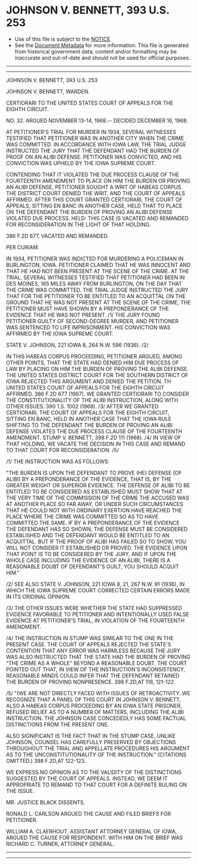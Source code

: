 ---
---

# JOHNSON V. BENNETT, 393 U.S. 253

* Use of this file is subject to the [NOTICE](https://github.com/publicdocs/notice/blob/master/NOTICE)
* See the [Document Metadata](../../../) for more information.
  This file is generated from historical government data; content and/or formatting may be inaccurate and out-of-date and should not be used for official purposes.

----------
----------

JOHNSON V. BENNETT, 393 U.S. 253

JOHNSON V. BENNETT, WARDEN.

CERTIORARI TO THE UNITED STATES COURT OF APPEALS FOR THE EIGHTH CIRCUIT.

NO. 32.  ARGUED NOVEMBER 13-14, 1968.-- DECIDED DECEMBER 16, 1968.

AT PETITIONER'S TRIAL FOR MURDER IN 1934, SEVERAL WITNESSES TESTIFIED THAT PETITIONER WAS IN ANOTHER CITY WHEN THE CRIME WAS COMMITTED.  IN ACCORDANCE WITH IOWA LAW, THE TRIAL JUDGE INSTRUCTED THE JURY THAT THE DEFENDANT HAD THE BURDEN OF PROOF ON AN ALIBI DEFENSE.  PETITIONER WAS CONVICTED, AND HIS CONVICTION WAS UPHELD BY THE IOWA SUPREME COURT.

CONTENDING THAT IT VIOLATED THE DUE PROCESS CLAUSE OF THE FOURTEENTH AMENDMENT TO PLACE ON HIM THE BURDEN OR PROVING AN ALIBI DEFENSE, PETITIONER SOUGHT A WRIT OF HABEAS CORPUS.  THE DISTRICT COURT DENIED THE WRIT, AND THE COURT OF APPEALS AFFIRMED.  AFTER THIS COURT GRANTED CERTIORARI, THE COURT OF APPEALS, SITTING EN BANC IN ANOTHER CASE, HELD THAT TO PLACE ON THE DEFENDANT THE BURDEN OF PROVING AN ALIBI DEFENSE VIOLATED DUE PROCESS.  HELD:  THIS CASE IS VACATED AND REMANDED FOR RECONSIDERATION IN THE LIGHT OF THAT HOLDING.

386 F.2D 677, VACATED AND REMANDED.

PER CURIAM.

IN 1934, PETITIONER WAS INDICTED FOR MURDERING A POLICEMAN IN BURLINGTON, IOWA.  PETITIONER CLAIMED THAT HE WAS INNOCENT AND THAT HE HAD NOT BEEN PRESENT AT THE SCENE OF THE CRIME.  AT THE TRIAL, SEVERAL WITNESSES TESTIFIED THAT PETITIONER HAD BEEN IN DES MOINES, 165 MILES AWAY FROM BURLINGTON, ON THE DAY THAT THE CRIME WAS COMMITTED.  THE TRIAL JUDGE INSTRUCTED THE JURY THAT FOR THE PETITIONER TO BE ENTITLED TO AN ACQUITTAL ON THE GROUND THAT HE WAS NOT PRESENT AT THE SCENE OF THE CRIME, THE PETITIONER MUST HAVE SHOWN BY A PREPONDERANCE OF THE EVIDENCE THAT HE WAS NOT PRESENT.  /1/  THE JURY FOUND PETITIONER GUILTY OF SECOND-DEGREE MURDER, AND PETITIONER WAS SENTENCED TO LIFE IMPRISONMENT.  HIS CONVICTION WAS AFFIRMED BY THE IOWA SUPREME COURT.

STATE V. JOHNSON, 221 IOWA 8, 264 N.W. 596 (1936).  /2/

IN THIS HABEAS CORPUS PROCEEDING, PETITIONER ARGUED, AMONG OTHER POINTS, THAT THE STATE HAD DENIED HIM DUE PROCESS OF LAW BY PLACING ON HIM THE BURDEN OF PROVING THE ALIBI DEFENSE.  THE UNITED STATES DISTRICT COURT FOR THE SOUTHERN DISTRICT OF IOWA REJECTED THIS ARGUMENT AND DENIED THE PETITION.  TH UNITED STATES COURT OF APPEALS FOR THE EIGHTH CIRCUIT AFFIRMED.  386 F.2D 677 (1967).  WE GRANTED CERTIORARI TO CONSIDER THE CONSTITUTIONALITY OF THE ALIBI INSTRUCTION, ALONG WITH OTHER ISSUES.  390 1.S. 1002 (1968).  /3/  AFTER WE GRANTED CERTIORARI, THE COURT OF APPEALS FOR THE EIGHTH CIRCUIT, SITTING EN BANC, HELD IN ANOTHER CASE THAT THE IOWA RULE SHIFTING TO THE DEFENDANT THE BURDEN OF PROVING AN ALIBI DEFENSE VIOLATES THE DUE PROCESS CLAUSE OF THE FOURTEENTH AMENDMENT.  STUMP V. BENNETT, 398 F.2D 111 (1968).  /4/  IN VIEW OF THAT HOLDING, WE VACATE THE DECISION IN THIS CASE AND REMAND TO THAT COURT FOR RECONSIDERATION.  /5/

/1/  THE INSTRUCTION WAS AS FOLLOWS:

"THE BURDEN IS UPON THE DEFENDANT TO PROVE (HE) DEFENSE (OF ALIBI) BY A PREPONDERANCE OF THE EVIDENCE, THAT IS, BY THE GREATER WEIGHT OR SUPERIOR EVIDENCE.  THE DEFENSE OF ALIBI TO BE ENTITLED TO BE CONSIDERED AS ESTABLISHED MUST SHOW THAT AT THE VERY TIME OF THE COMMISSION OF THE CRIME THE ACCUSED WAS AT ANOTHER PLACE SO FAR AWAY, OR UNDER SUCH CIRCUMSTANCES THAT HE COULD NOT WITH ORDINARY EXERTION HAVE REACHED THE PLACE WHERE THE CRIME WAS COMMITTED SO AS TO HAVE COMMITTED THE SAME.  IF BY A PREPONDERANCE OF THE EVIDENCE THE DEFENDANT HAS SO SHOWN, THE DEFENSE MUST BE CONSIDERED ESTABLISHED AND THE DEFENDANT WOULD BE ENTITLED TO AN ACQUITTAL.  BUT IF THE PROOF OF ALIBI HAS FAILED SO TO SHOW, YOU WILL NOT CONSIDER IT ESTABLISHED OR PROVED.  THE EVIDENCE UPON THAT POINT IS TO BE CONSIDERED BY THE JURY, AND IF UPON THE WHOLE CASE INCLUDING THE EVIDENCE OF AN ALIBI, THERE IS A REASONABLE DOUBT OF DEFENDANT'S GUILT, YOU SHOULD ACQUIT HIM."

/2/  SEE ALSO STATE V. JOHNSON, 221 IOWA 8, 21, 267 N.W. 91 (1936), IN WHICH THE IOWA SUPREME COURT CORRECTED CERTAIN ERRORS MADE IN ITS ORIDINAL OPINION.

/3/  THE OTHER ISSUES WERE WHETHER THE STATE HAD SUPPRESSED EVIDENCE FAVORABLE TO PETITIONER AND INTENTIONALLY USED FALSE EVIDENCE AT PETITIONER'S TRIAL, IN VIOLATION OF THE FOURTEENTH AMENDMENT.

/4/  THE INSTRUCTION IN STUMP WAS SIMILAR TO THE ONE IN THE PRESENT CASE.  THE COURT OF APPEALS REJECTED THE STATE'S CONTENTION THAT ANY ERROR WAS HARMLESS BECAUSE THE JURY WAS ALSO INSTRUCTED THAT THE STATE HAD THE BURDEN OF PROVING "THE CRIME AS A WHOLE" BEYOND A REASONABLE DOUBT.  THE COURT POINTED OUT THAT, IN VIEW OF THE INSTRUCTION'S INCONSISTENCY, REASONABLE MINDS COULD INFER THAT THE DEFENDANT RETAINED THE BURDEN OF PROVING NONPRESENCE.  398 F.2D,AT 116, 121-122.

/5/  "(WE ARE NOT DIRECTLY FACED WITH ISSUES OF RETROACTIVITY.  WE RECOGNIZE THAT A PANEL OF THIS COURT IN JOHNSON V. BENNETT, ALSO A HABEAS CORPUS PROCEEDING BY AN IOWA STATE PRISONER, REFUSED RELIEF AS TO A NUMBER OF MATTERS, INCLUDING THE ALIBI INSTRUCTION.  THE JOHNSON CASE CONCEDEDLY HAS SOME FACTUAL DISTINCTIONS FROM THE PRESENT ONE.

ALSO SIGNIFICANT IS THE FACT THAT IN THE STUMP CASE, UNLIKE JOHNSON, COUNSEL HAS CAREFULLY PRESERVED BY OBJECTIONS THROUGHOUT THE TRIAL AND APPELLATE PROCEDURES HIS ARGUMENT AS TO THE UNCONSTITUTIONALITY OF THE INSTRUCTION."  (CITATIONS OMITTED.)  398 F.2D,AT 122-123.

WE EXPRESS NO OPINION AS TO THE VALIDITY OF THE DISTINCTIONS SUGGESTED BY THE COURT OF APPEALS.  INSTEAD, WE DEEM IT APPROPRIATE TO REMAND TO THAT COURT FOR A DEFINITE RULING ON THE ISSUE.

MR. JUSTICE BLACK DISSENTS.

RONALD L. CARLSON ARGUED THE CAUSE AND FILED BRIEFS FOR PETITIONER.

WILLIAM A. CLAERHOUT, ASSISTANT ATTORNEY GENERAL OF IOWA, ARGUED THE CAUSE FOR RESPONDENT.  WITH HIM ON THE BRIEF WAS RICHARD C. TURNER, ATTORNEY GENERAL.


----------
----------

